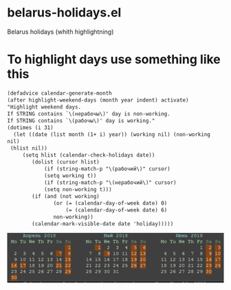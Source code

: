# belarus-holidays.el
Belarus holidays (whith highlightning)

# To highlight days use something like this
```elisp
(defadvice calendar-generate-month
(after highlight-weekend-days (month year indent) activate)
"Highlight weekend days. 
If STRING contains `\(нерабочы\)' day is non-working.
If STRING contains `\(рабочы\)' day is working."
(dotimes (i 31)
  (let ((date (list month (1+ i) year)) (working nil) (non-working nil) 
 (hlist nil))
     (setq hlist (calendar-check-holidays date))
        (dolist (cursor hlist)
            (if (string-match-p "\(рабочий\)" cursor)
	        (setq working t))
            (if (string-match-p "\(нерабочий\)" cursor)
	        (setq non-working t)))
        (if (and (not working)
               (or (= (calendar-day-of-week date) 0)
                   (= (calendar-day-of-week date) 6)
	           non-working))
	    (calendar-mark-visible-date date 'holiday)))))
```

![Screenshot](Screenshot_1.png?raw=true "Reports")
